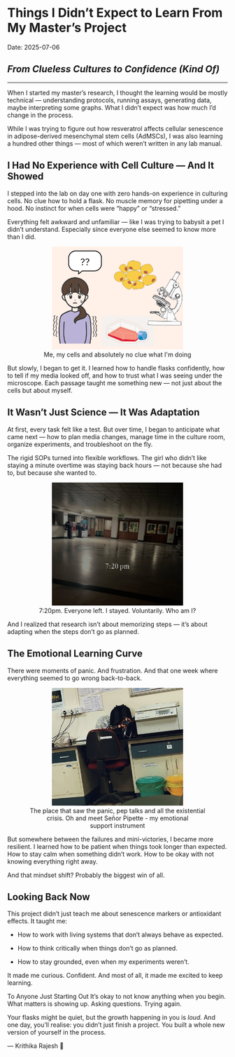  
# Things I Didn’t Expect to Learn From My Master’s Project
Date: 2025-07-06
## *From Clueless Cultures to Confidence (Kind Of)*
---

When I started my master’s research, I thought the learning would be mostly technical — understanding protocols, running assays, generating data, maybe interpreting some graphs.
What I didn’t expect was how much I’d change in the process.

While I was trying to figure out how resveratrol affects cellular senescence in adipose-derived mesenchymal stem cells (AdMSCs), I was also learning a hundred other things — most of which weren’t written in any lab manual.

## I Had No Experience with Cell Culture — And It Showed
I stepped into the lab on day one with zero hands-on experience in culturing cells.
No clue how to hold a flask.
No muscle memory for pipetting under a hood.
No instinct for when cells were “happy” or “stressed.”

Everything felt awkward and unfamiliar — like I was trying to babysit a pet I didn’t understand.
Especially since everyone else seemed to know more than I did.

<Figure style="text-align: center;">
<img src="../assets/1.png" alt="Me" width="300" />
<figcaption> Me, my cells and absolutely no clue what I'm doing </figcaption>
</figure>

But slowly, I began to get it.
I learned how to handle flasks confidently, how to tell if my media looked off, and how to trust what I was seeing under the microscope.
Each passage taught me something new — not just about the cells but about myself.

## It Wasn’t Just Science — It Was Adaptation
At first, every task felt like a test.
But over time, I began to anticipate what came next — how to plan media changes, manage time in the culture room, organize experiments, and troubleshoot on the fly.

The rigid SOPs turned into flexible workflows.
The girl who didn’t like staying a minute overtime was staying back hours — not because she had to, but because she wanted to.

<Figure style="text-align: center;">
<img src="../assets/2.jpg" alt="Me" width="300" />
<figcaption> 7:20pm. Everyone left. I stayed. Voluntarily. Who am I? </figcaption>
</figure>

And I realized that research isn’t about memorizing steps — it’s about adapting when the steps don’t go as planned.

## The Emotional Learning Curve
There were moments of panic.
And frustration.
And that one week where everything seemed to go wrong back-to-back.

<Figure style="text-align: center;">
<img src="../assets/3.jpg" alt="Me" width="300" />
<figcaption> The place that saw the panic, pep talks and all the existential crisis. Oh and meet Señor Pipette - my emotional support instrument </figcaption>
</figure>

But somewhere between the failures and mini-victories, I became more resilient.
I learned how to be patient when things took longer than expected.
How to stay calm when something didn’t work.
How to be okay with not knowing everything right away.

And that mindset shift?
Probably the biggest win of all.

## Looking Back Now
This project didn’t just teach me about senescence markers or antioxidant effects.
It taught me:

* How to work with living systems that don’t always behave as expected.

* How to think critically when things don’t go as planned.

* How to stay grounded, even when my experiments weren’t.

It made me curious.
Confident.
And most of all, it made me excited to keep learning.

To Anyone Just Starting Out
It’s okay to not know anything when you begin.
What matters is showing up. Asking questions. Trying again.

Your flasks might be quiet, but the growth happening in you is *loud.*
And one day, you’ll realise: you didn’t just finish a project.
You built a whole new version of yourself in the process.

— Krithika Rajesh 🧠

